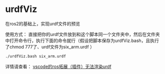 # urdfViz
 在ros2的基础上，实现urdf文件的预览

 使用方式：
    直接把你的urdf文件放到和这个脚本同一个文件夹中，然后在文件夹中打开命令行，执行下面的命令就行（假设把脚本保存为urdfViz.bash，且执行了chmod 777了、urdf文件为six_arm.urdf ）
```bash
./urdfViz.bash six_arm.urdf 
```

 详情请查看：
    [vscode的ros拓展（插件）无法渲染urdf](https://blog.csdn.net/joyopirate/article/details/132210377)
